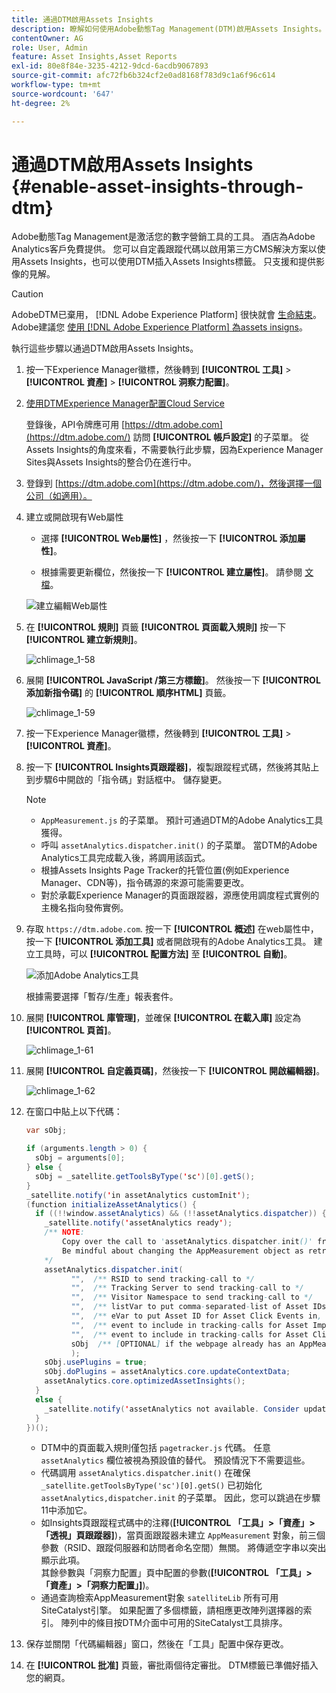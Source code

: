 ```yaml
---
title: 通過DTM啟用Assets Insights
description: 瞭解如何使用Adobe動態Tag Management(DTM)啟用Assets Insights。
contentOwner: AG
role: User, Admin
feature: Asset Insights,Asset Reports
exl-id: 80e8f84e-3235-4212-9dcd-6acdb9067893
source-git-commit: afc72fb6b324cf2e0ad8168f783d9c1a6f96c614
workflow-type: tm+mt
source-wordcount: '647'
ht-degree: 2%

---
```


# 通過DTM啟用Assets Insights {#enable-asset-insights-through-dtm}

Adobe動態Tag Management是激活您的數字營銷工具的工具。 酒店為Adobe Analytics客戶免費提供。 您可以自定義跟蹤代碼以啟用第三方CMS解決方案以使用Assets Insights，也可以使用DTM插入Assets Insights標籤。 只支援和提供影像的見解。

>[!CAUTION]
>
>AdobeDTM已棄用， [!DNL Adobe Experience Platform] 很快就會 [生命結束](https://medium.com/launch-by-adobe/dtm-plans-for-a-sunset-3c6aab003a6f)。 Adobe建議您 [使用 [!DNL Adobe Experience Platform] 為assets insigns](https://experienceleague.adobe.com/docs/experience-manager-learn/assets/advanced/asset-insights-launch-tutorial.html)。

執行這些步驟以通過DTM啟用Assets Insights。

1. 按一下Experience Manager徽標，然後轉到 **[!UICONTROL 工具]** > **[!UICONTROL 資產]** > **[!UICONTROL 洞察力配置]**。
1. [使用DTMExperience Manager配置Cloud Service](/help/sites-administering/dtm.md)

   登錄後，API令牌應可用 [https://dtm.adobe.com](https://dtm.adobe.com/) 訪問 **[!UICONTROL 帳戶設定]** 的子菜單。 從Assets Insights的角度來看，不需要執行此步驟，因為Experience Manager Sites與Assets Insights的整合仍在進行中。

1. 登錄到 [https://dtm.adobe.com](https://dtm.adobe.com/)，然後選擇一個公司（如適用）。
1. 建立或開啟現有Web屬性

   * 選擇 **[!UICONTROL Web屬性]** ，然後按一下 **[!UICONTROL 添加屬性]**。

   * 根據需要更新欄位，然後按一下 **[!UICONTROL 建立屬性]**。 請參閱 [文檔](https://experienceleague.adobe.com/docs/experience-manager-learn/getting-started-wknd-tutorial-develop/overview.html?lang=zh-Hant)。

   ![建立編輯Web屬性](assets/Create-edit-web-property.png)

1. 在 **[!UICONTROL 規則]** 頁籤 **[!UICONTROL 頁面載入規則]** 按一下 **[!UICONTROL 建立新規則]**。

   ![chlimage_1-58](assets/chlimage_1-194.png)

1. 展開 **[!UICONTROL JavaScript /第三方標籤]**。 然後按一下 **[!UICONTROL 添加新指令碼]** 的 **[!UICONTROL 順序HTML]** 頁籤。

   ![chlimage_1-59](assets/chlimage_1-195.png)

1. 按一下Experience Manager徽標，然後轉到 **[!UICONTROL 工具]** > **[!UICONTROL 資產]**。
1. 按一下 **[!UICONTROL Insights頁跟蹤器]**，複製跟蹤程式碼，然後將其貼上到步驟6中開啟的「指令碼」對話框中。 儲存變更。

   >[!NOTE]
   >
   >* `AppMeasurement.js` 的子菜單。 預計可通過DTM的Adobe Analytics工具獲得。
   >* 呼叫 `assetAnalytics.dispatcher.init()` 的子菜單。 當DTM的Adobe Analytics工具完成載入後，將調用該函式。
   >* 根據Assets Insights Page Tracker的托管位置(例如Experience Manager、CDN等)，指令碼源的來源可能需要更改。
   >* 對於承載Experience Manager的頁面跟蹤器，源應使用調度程式實例的主機名指向發佈實例。


1. 存取 `https://dtm.adobe.com`. 按一下 **[!UICONTROL 概述]** 在web屬性中，按一下 **[!UICONTROL 添加工具]** 或者開啟現有的Adobe Analytics工具。 建立工具時，可以 **[!UICONTROL 配置方法]** 至 **[!UICONTROL 自動]**。

   ![添加Adobe Analytics工具](assets/Add-Adobe-Analytics-Tool.png)

   根據需要選擇「暫存/生產」報表套件。

1. 展開 **[!UICONTROL 庫管理]**，並確保 **[!UICONTROL 在載入庫]** 設定為 **[!UICONTROL 頁首]**。

   ![chlimage_1-61](assets/chlimage_1-197.png)

1. 展開 **[!UICONTROL 自定義頁碼]**，然後按一下 **[!UICONTROL 開啟編輯器]**。

   ![chlimage_1-62](assets/chlimage_1-198.png)

1. 在窗口中貼上以下代碼：

   ```Java
   var sObj;
   
   if (arguments.length > 0) {
     sObj = arguments[0];
   } else {
     sObj = _satellite.getToolsByType('sc')[0].getS();
   }
   _satellite.notify('in assetAnalytics customInit');
   (function initializeAssetAnalytics() {
     if ((!!window.assetAnalytics) && (!!assetAnalytics.dispatcher)) {
       _satellite.notify('assetAnalytics ready');
       /** NOTE:
           Copy over the call to 'assetAnalytics.dispatcher.init()' from Assets Pagetracker
           Be mindful about changing the AppMeasurement object as retrieved above.
       */
       assetAnalytics.dispatcher.init(
             "",  /** RSID to send tracking-call to */
             "",  /** Tracking Server to send tracking-call to */
             "",  /** Visitor Namespace to send tracking-call to */
             "",  /** listVar to put comma-separated-list of Asset IDs for Asset Impression Events in tracking-call, e.g. 'listVar1' */
             "",  /** eVar to put Asset ID for Asset Click Events in, e.g. 'eVar3' */
             "",  /** event to include in tracking-calls for Asset Impression Events, e.g. 'event8' */
             "",  /** event to include in tracking-calls for Asset Click Events, e.g. 'event7' */
             sObj  /** [OPTIONAL] if the webpage already has an AppMeasurement object, include the object here. If unspecified, Pagetracker Core shall create its own AppMeasurement object */
             );
       sObj.usePlugins = true;
       sObj.doPlugins = assetAnalytics.core.updateContextData;
       assetAnalytics.core.optimizedAssetInsights();
     }
     else {
       _satellite.notify('assetAnalytics not available. Consider updating the Custom Page Code', 4);
     }
   })();
   ```

   * DTM中的頁面載入規則僅包括 `pagetracker.js` 代碼。 任意 `assetAnalytics` 欄位被視為預設值的替代。 預設情況下不需要這些。
   * 代碼調用 `assetAnalytics.dispatcher.init()` 在確保 `_satellite.getToolsByType('sc')[0].getS()` 已初始化 `assetAnalytics,dispatcher.init` 的子菜單。 因此，您可以跳過在步驟11中添加它。
   * 如Insights頁跟蹤程式碼中的注釋(**[!UICONTROL 「工具」>「資產」>「透視」頁跟蹤器]**)，當頁面跟蹤器未建立 `AppMeasurement` 對象，前三個參數（RSID、跟蹤伺服器和訪問者命名空間）無關。 將傳遞空字串以突出顯示此項。\
      其餘參數與「洞察力配置」頁中配置的參數(**[!UICONTROL 「工具」>「資產」>「洞察力配置」]**)。
   * 通過查詢檢索AppMeasurement對象 `satelliteLib` 所有可用SiteCatalyst引擎。 如果配置了多個標籤，請相應更改陣列選擇器的索引。 陣列中的條目按DTM介面中可用的SiteCatalyst工具排序。

1. 保存並關閉「代碼編輯器」窗口，然後在「工具」配置中保存更改。
1. 在 **[!UICONTROL 批准]** 頁籤，審批兩個待定審批。 DTM標籤已準備好插入您的網頁。
